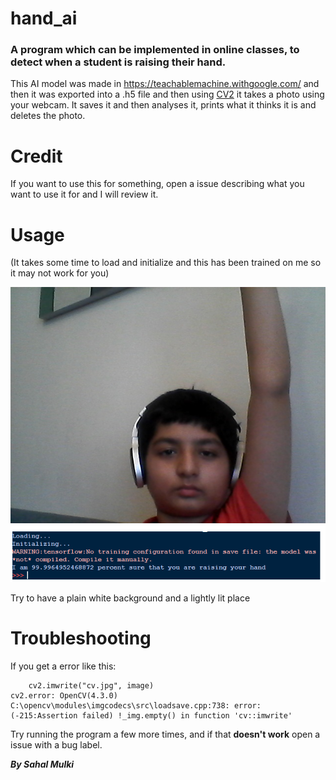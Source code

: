 # hand_ai
### A program which can be implemented in online classes, to detect when a student is raising their hand.

This AI model was made in https://teachablemachine.withgoogle.com/ and then it was exported
into a .h5 file and then using [CV2](https://pypi.org/project/opencv-python/) it takes a photo
using your webcam. It saves it and then analyses it, prints what it thinks it is and deletes the photo.

# Credit

If you want to use this for something, open a issue describing what you want to use it for and I will review it.

# Usage

(It takes some time to load and initialize and this has been trained on me so it may not work for you)

![IMAGE](https://raw.githubusercontent.com/lepythoner/hand_ai/master/images/cv.jpg)
![IMAGE2](https://raw.githubusercontent.com/lepythoner/hand_ai/master/images/Capture.png)

Try to have a plain white background and a lightly lit place

# Troubleshooting

If you get a error like this:

```
    cv2.imwrite("cv.jpg", image)
cv2.error: OpenCV(4.3.0) C:\opencv\modules\imgcodecs\src\loadsave.cpp:738: error: (-215:Assertion failed) !_img.empty() in function 'cv::imwrite'
```

Try running the program a few more times, and if that **doesn't work** open a issue with a bug label.

_**By Sahal Mulki**_
